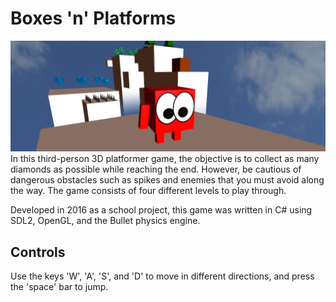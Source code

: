 # Boxes 'n' Platforms
![Screenshot of Boxes 'n' Platforms](./screenshot.png)
In this third-person 3D platformer game, the objective is to collect as many
diamonds as possible while reaching the end. However, be cautious of dangerous
obstacles such as spikes and enemies that you must avoid along the way. The
game consists of four different levels to play through.

Developed in 2016 as a school project, this game was written in C# using SDL2,
OpenGL, and the Bullet physics engine.

## Controls
Use the keys 'W', 'A', 'S', and 'D' to move in different directions, and press
the 'space' bar to jump.
